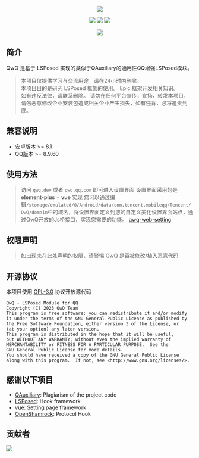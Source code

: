 <div align="center">

![][banner]

[![][actions]][actions-link]
[![][releases]][releases-link]
[![][downloads]][releases-link]

[![][license]](LICENSE)

</div>

## 简介

QwQ 是基于 LSPosed 实现的类似于QAuxiliary的通用性QQ增强LSPosed模块。

> 本项目仅提供学习与交流用途，请在24小时内删除。   
> 本项目目的是研究 LSPosed 框架的使用。 Epic 框架开发相关知识。  
> 如有违反法律，请联系删除。
> 请勿在任何平台宣传，宣扬，转发本项目，请勿恶意修改企业安装包造成相关企业产生损失，如有违背，必将追责到底。

## 兼容说明

- 安卓版本 >= 8.1
- QQ版本 >= 8.9.60

## 使用方法

> 访问 ``qwq.dev`` 或者 ``qwq.qq.com`` 即可进入设置界面
> 设置界面采用的是 **element-plus** + **vue** 实现
> 您可以通过编辑``/storage/emulated/0/Android/data/com.tencent.mobileqq/Tencent/QwQ/domain``中的域名，将设置界面定义到您的自定义美化设置界面站点，通过QwQ开放的Js桥接口，实现您需要的功能。
> [qwq-web-setting](https://github.com/whitechi73/qwq-web-setting)

## 权限声明

> 如出现未在此处声明的权限，请警惕 QwQ 是否被修改/植入恶意代码

## 开源协议

本项目使用 [GPL-3.0](LICENSE) 协议开放源代码

```text
QwQ - LSPosed Module for QQ
Copyright (C) 2023 QwQ Team
This program is free software: you can redistribute it and/or modify
it under the terms of the GNU General Public License as published by
the Free Software Foundation, either version 3 of the License, or
(at your option) any later version.
This program is distributed in the hope that it will be useful,
but WITHOUT ANY WARRANTY; without even the implied warranty of
MERCHANTABILITY or FITNESS FOR A PARTICULAR PURPOSE.  See the
GNU General Public License for more details.
You should have received a copy of the GNU General Public License
along with this program.  If not, see <http://www.gnu.org/licenses/>.
```

## 感谢以下项目

- [QAuxiliary](https://github.com/cinit/QAuxiliary): Plagiarism of the project code
- [LSPosed](https://github.com/LSPosed/LSPosed): Hook framework
- [vue](https://cn.vuejs.org/): Setting page framework
- [OpenShamrock](https://github.com/whitechi73/OpenShamrock): Protocol Hook

## 贡献者

[![][contrib-image]][contrib-link]

[banner]: https://socialify.git.ci/whitechi73/QwQ/image?description=1&forks=1&issues=1&logo=https://github.com/whitechi73/QwQ/assets/98259561/bf4ebdb6-da8d-4204-80aa-5db91e0c97ab&pattern=Plus&pulls=1&stargazers=1&theme=Auto

[actions]: https://img.shields.io/github/actions/workflow/status/whitechi73/QwQ/build-apk.yml?style=for-the-badge

[actions-link]: https://github.com/whitechi73/QwQ/actions/workflows/build-apk.yml

[releases]: https://img.shields.io/github/v/release/whitechi73/QwQ?style=for-the-badge

[releases-link]: https://github.com/whitechi73/QwQ/releases

[downloads]: https://img.shields.io/github/downloads/whitechi73/QwQ/total?style=for-the-badge

[license]: https://img.shields.io/github/license/whitechi73/QwQ?style=for-the-badge

[contrib-image]: https://contrib.rocks/image?repo=whitechi73/QwQ

[contrib-link]: https://github.com/whitechi73/QwQ/graphs/contributors